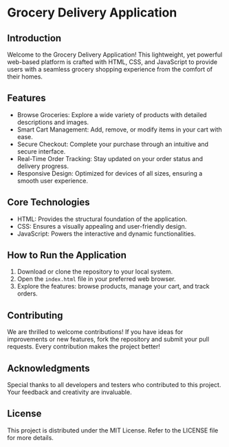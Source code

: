 
# Grocery Delivery Application

## Introduction
Welcome to the Grocery Delivery Application! This lightweight, yet powerful web-based platform is crafted with HTML, CSS, and JavaScript to provide users with a seamless grocery shopping experience from the comfort of their homes.

## Features
- Browse Groceries: Explore a wide variety of products with detailed descriptions and images.
- Smart Cart Management: Add, remove, or modify items in your cart with ease.
- Secure Checkout: Complete your purchase through an intuitive and secure interface.
- Real-Time Order Tracking: Stay updated on your order status and delivery progress.
- Responsive Design: Optimized for devices of all sizes, ensuring a smooth user experience.

## Core Technologies
- HTML: Provides the structural foundation of the application.
- CSS: Ensures a visually appealing and user-friendly design.
- JavaScript: Powers the interactive and dynamic functionalities.

## How to Run the Application
1. Download or clone the repository to your local system.
2. Open the `index.html` file in your preferred web browser.
3. Explore the features: browse products, manage your cart, and track orders.


## Contributing
We are thrilled to welcome contributions! If you have ideas for improvements or new features, fork the repository and submit your pull requests. Every contribution makes the project better!

## Acknowledgments
Special thanks to all developers and testers who contributed to this project. Your feedback and creativity are invaluable.

## License
This project is distributed under the MIT License. Refer to the LICENSE file for more details.

